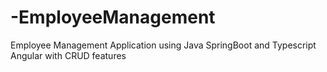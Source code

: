 # -EmployeeManagement
Employee Management Application using Java SpringBoot and Typescript Angular with CRUD features
